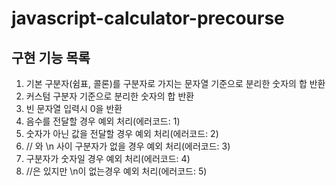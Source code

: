 # javascript-calculator-precourse

## 구현 기능 목록
1. 기본 구분자(쉼표, 콜론)를 구분자로 가지는 문자열 기준으로 분리한 숫자의 합 반환
2. 커스텀 구분자 기준으로 분리한 숫자의 합 반환
3. 빈 문자열 입력시 0을 반환
4. 음수를 전달할 경우 예외 처리(에러코드: 1)
5. 숫자가 아닌 값을 전달할 경우 예외 처리(에러코드: 2)
6. // 와 \n 사이 구분자가 없을 경우 예외 처리(에러코드: 3)
7. 구분자가 숫자일 경우 예외 처리(에러코드: 4)
8. //은 있지만 \n이 없는경우 예외 처리(에러코드: 5)